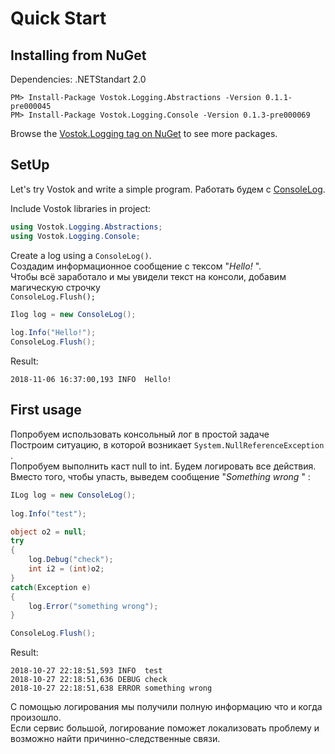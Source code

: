 # Quick Start

## Installing from NuGet

Dependencies: .NETStandart 2.0

```aspnet
PM> Install-Package Vostok.Logging.Abstractions -Version 0.1.1-pre000045
PM> Install-Package Vostok.Logging.Console -Version 0.1.3-pre000069
```

Browse the [Vostok.Logging tag on NuGet](https://www.nuget.org/packages?q=Vostok.Logging) to see more packages.

##  SetUp

Let's try Vostok and write a simple program. Работать будем с [ConsoleLog](implementations/consolelog.md).

Include Vostok libraries in project:

```csharp
using Vostok.Logging.Abstractions;
using Vostok.Logging.Console;
```

Create a log using a `ConsoleLog()`.   
Создадим информационное сообщение с тексом "_Hello!_ ".  
Чтобы всё заработало и мы увидели текст на консоли, добавим магическую строчку  
`ConsoleLog.Flush();`

```csharp
Ilog log = new ConsoleLog();
            
log.Info("Hello!");
ConsoleLog.Flush();
```

Result:

```aspnet
2018-11-06 16:37:00,193 INFO  Hello!
```

## First usage

Попробуем использовать консольный лог в простой задаче  
Построим ситуацию, в которой возникает `System.NullReferenceException` .  
Попробуем выполнить каст null to int. Будем логировать все действия. Вместо того, чтобы упасть, выведем сообщение "_Something wrong_ " :

```csharp
ILog log = new ConsoleLog();
                       
log.Info("test");

object o2 = null;  
try  
{  
    log.Debug("check");
    int i2 = (int)o2; 
}
catch(Exception e)
{
    log.Error("something wrong");
}

ConsoleLog.Flush();
```

Result:

```aspnet
2018-10-27 22:18:51,593 INFO  test
2018-10-27 22:18:51,636 DEBUG check
2018-10-27 22:18:51,638 ERROR something wrong
```

С помощью логирования мы получили полную информацию что и когда произошло.  
Если сервис большой, логирование поможет локализовать проблему и возможно найти причинно-следственные связи.

